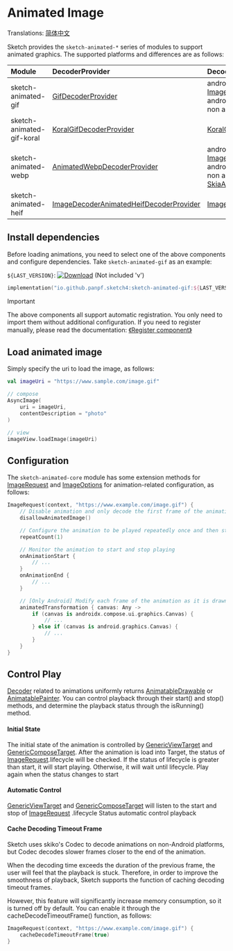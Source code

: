 # Animated Image

Translations: [简体中文](animated_image_zh.md)

Sketch provides the `sketch-animated-*` series of modules to support animated graphics. The
supported platforms and differences are as follows:

| Module                    | DecoderProvider                           | Decoder                                                                                                                          | Android   | iOS | Desktop | Web |
|:--------------------------|:------------------------------------------|:---------------------------------------------------------------------------------------------------------------------------------|:----------|:----|:--------|:----|
| sketch-animated-gif       | [GifDecoderProvider]                      | android api 28+: [ImageDecoderGifDecoder]</br>android api 27-: [MovieGifDecoder]</br>non android: [SkiaGifDecoder]               | ✅         | ✅   | ✅       | ✅   |
| sketch-animated-gif-koral | [KoralGifDecoderProvider]                 | [KoralGifDecoder]                                                                                                                | ✅         | ❌   | ❌       | ❌   |
| sketch-animated-webp      | [AnimatedWebpDecoderProvider]             | android api 28+: [ImageDecoderAnimatedWebpDecoder]</br>android api 27-: Not supported</br>non android: [SkiaAnimatedWebpDecoder] | ✅(API 28) | ✅   | ✅       | ✅   |
| sketch-animated-heif      | [ImageDecoderAnimatedHeifDecoderProvider] | [ImageDecoderAnimatedHeifDecoder]                                                                                                | ✅(API 30) | ❌   | ❌       | ❌   |

## Install dependencies

Before loading animations, you need to select one of the above components and configure
dependencies. Take `sketch-animated-gif` as an example:

`${LAST_VERSION}`: [![Download][version_icon]][version_link] (Not included 'v')

```kotlin
implementation("io.github.panpf.sketch4:sketch-animated-gif:${LAST_VERSION}")
```

> [!IMPORTANT]
> The above components all support automatic registration. You only need to import them without
> additional configuration. If you need to register manually, please read the
> documentation: [《Register component》](register_component.md)

## Load animated image

Simply specify the uri to load the image, as follows:

```kotlin
val imageUri = "https://www.sample.com/image.gif"

// compose
AsyncImage(
    uri = imageUri,
    contentDescription = "photo"
)

// view
imageView.loadImage(imageUri)
```

## Configuration

The `sketch-animated-core` module has some extension methods for [ImageRequest] and [ImageOptions]
for animation-related configuration, as follows:

```kotlin
ImageRequest(context, "https://www.example.com/image.gif") {
    // Disable animation and only decode the first frame of the animation
    disallowAnimatedImage()

    // Configure the animation to be played repeatedly once and then stop. The default is to play in an infinite loop.
    repeatCount(1)

    // Monitor the animation to start and stop playing
    onAnimationStart {
        // ...
    }
    onAnimationEnd {
        // ...
    }

    // [Only Android] Modify each frame of the animation as it is drawn 
    animatedTransformation { canvas: Any ->
        if (canvas is androidx.compose.ui.graphics.Canvas) {
            // ...
        } else if (canvas is android.graphics.Canvas) {
            // ...
        }
    }
}
```

## Control Play

[Decoder] related to animations uniformly returns [AnimatableDrawable] or [AnimatablePainter]. You
can control playback through their start() and stop() methods, and determine the playback status
through the isRunning() method.

#### Initial State

The initial state of the animation is controlled by [GenericViewTarget] and [GenericComposeTarget].
After the animation is load into Target, the status of [ImageRequest].lifecycle will be
checked. If the status of lifecycle is greater than start, it will start playing. Otherwise, it will
wait until lifecycle. Play again when the status changes to start

#### Automatic Control

[GenericViewTarget] and [GenericComposeTarget] will listen to the start and stop of [ImageRequest]
.lifecycle Status automatic control playback

#### Cache Decoding Timeout Frame

Sketch uses skiko's Codec to decode animations on non-Android platforms, but Codec decodes slower
frames closer to the end of the animation.

When the decoding time exceeds the duration of the previous frame, the user will feel that the
playback is stuck. Therefore, in order to improve the smoothness of playback, Sketch supports the
function of caching decoding timeout frames.

However, this feature will significantly increase memory consumption, so it is turned off by
default. You can enable it through the cacheDecodeTimeoutFrame() function, as follows:

```kotlin
ImageRequest(context, "https://www.example.com/image.gif") {
    cacheDecodeTimeoutFrame(true)
}
```

[comment]: <> (classs)

[version_icon]: https://img.shields.io/maven-central/v/io.github.panpf.sketch4/sketch-singleton

[version_link]: https://repo1.maven.org/maven2/io/github/panpf/sketch4/

[AnimatableDrawable]: ../../sketch-core/src/androidMain/kotlin/com/github/panpf/sketch/drawable/AnimatableDrawable.kt

[AnimatablePainter]: ../../sketch-compose-core/src/commonMain/kotlin/com/github/panpf/sketch/painter/AnimatablePainter.kt

[Decoder]: ../../sketch-core/src/commonMain/kotlin/com/github/panpf/sketch/decode/Decoder.kt

[GenericComposeTarget]: ../../sketch-compose-core/src/commonMain/kotlin/com/github/panpf/sketch/target/GenericComposeTarget.kt

[GenericViewTarget]: ../../sketch-view-core/src/main/kotlin/com/github/panpf/sketch/target/GenericViewTarget.kt

[ImageDecoderGifDecoder]: ../../sketch-animated-gif/src/androidMain/kotlin/com/github/panpf/sketch/decode/ImageDecoderGifDecoder.kt

[KoralGifDecoder]: ../../sketch-animated-gif-koral/src/main/kotlin/com/github/panpf/sketch/decode/KoralGifDecoder.kt

[MovieGifDecoder]: ../../sketch-animated-gif/src/androidMain/kotlin/com/github/panpf/sketch/decode/MovieGifDecoder.kt

[SkiaGifDecoder]: ../../sketch-animated-gif/src/nonAndroidMain/kotlin/com/github/panpf/sketch/decode/SkiaGifDecoder.kt

[ImageDecoderAnimatedHeifDecoder]: ../../sketch-animated-heif/src/main/kotlin/com/github/panpf/sketch/decode/ImageDecoderAnimatedHeifDecoder.kt

[ImageRequest]: ../../sketch-core/src/commonMain/kotlin/com/github/panpf/sketch/request/ImageRequest.common.kt

[ImageOptions]: ../../sketch-core/src/commonMain/kotlin/com/github/panpf/sketch/request/ImageOptions.common.kt

[Movie]: https://cs.android.com/android/platform/superproject/+/master:frameworks/base/graphics/java/android/graphics/Movie.java

[ImageDecoderAnimatedWebpDecoder]: ../../sketch-animated-webp/src/androidMain/kotlin/com/github/panpf/sketch/decode/ImageDecoderAnimatedWebpDecoder.kt

[SkiaAnimatedWebpDecoder]: ../../sketch-animated-webp/src/nonAndroidMain/kotlin/com/github/panpf/sketch/decode/SkiaAnimatedWebpDecoder.kt

[GifDecoderProvider]: ../../sketch-animated-gif/src/commonMain/kotlin/com/github/panpf/sketch/decode/internal/GifDecoderProvider.common.kt

[KoralGifDecoderProvider]: ../../sketch-animated-gif-koral/src/main/kotlin/com/github/panpf/sketch/decode/internal/KoralGifDecoderProvider.kt

[AnimatedWebpDecoderProvider]: ../../sketch-animated-webp/src/commonMain/kotlin/com/github/panpf/sketch/decode/internal/AnimatedWebpDecoderProvider.common.kt

[ImageDecoderAnimatedHeifDecoderProvider]: ../../sketch-animated-heif/src/main/kotlin/com/github/panpf/sketch/decode/internal/ImageDecoderAnimatedHeifDecoderProvider.kt

[comment]: <> (wiki)

[getting_started_platform_different]: getting_started.md#platform-differences